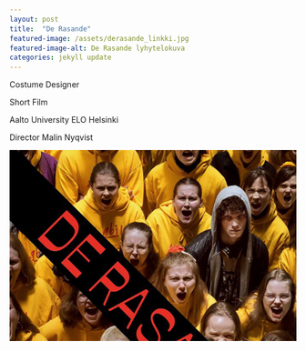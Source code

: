 ```yaml
---
layout: post
title:  "De Rasande"
featured-image: /assets/derasande_linkki.jpg
featured-image-alt: De Rasande lyhytelokuva
categories: jekyll update
---
```

Costume Designer

Short Film

Aalto University ELO Helsinki

Director Malin Nyqvist

![alt text](/assets/derasande_linkki.jpg)